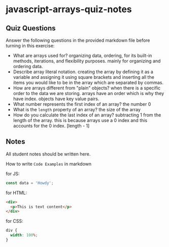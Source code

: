 # javascript-arrays-quiz-notes

## Quiz Questions

Answer the following questions in the provided markdown file before turning in this exercise:

- What are arrays used for?
  organizing data, ordering, for its built-in methods, iterations, and flexibility purposes.
  mainly for organizing and ordering data.
- Describe array literal notation.
  creating the array by defining it as a variable and assigning it using square brackets and inserting all the items you would like to be in the array which are separated by commas.
- How are arrays different from "plain" objects?
  when there is a specific order to the data we are storing. arrays have an order which is why they have index. objects have key value pairs.
- What number represents the first index of an array?
  the number 0
- What is the `length` property of an array?
  the size of the array
- How do you calculate the last index of an array?
  subtracting 1 from the length of the array. this is because arrays use a 0 index and this accounts for the 0 index. [length - 1]

## Notes

All student notes should be written here.

How to write `Code Examples` in markdown

for JS:

```javascript
const data = 'Howdy';
```

for HTML:

```html
<div>
  <p>This is text content</p>
</div>
```

for CSS:

```css
div {
  width: 100%;
}
```
